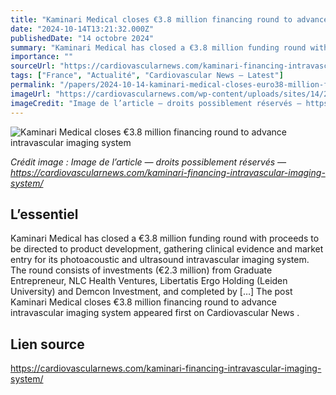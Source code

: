 ```yaml
---
title: "Kaminari Medical closes €3.8 million financing round to advance intravascular imaging system"
date: "2024-10-14T13:21:32.000Z"
publishedDate: "14 octobre 2024"
summary: "Kaminari Medical has closed a €3.8 million funding round with proceeds to be directed to product development, gathering clinical evidence and market entry for its photoacoustic and ultrasound intravascular imaging system. The round consists of investments (€2.3 million) from Graduate Entrepreneur, NLC Health Ventures, Libertatis Ergo Holding (Leiden University) and Demcon Investment, and completed by [&#8230;] The post Kaminari Medical closes €3.8 million financing round to advance intravascular imaging system appeared first on Cardiovascular News ."
importance: ""
sourceUrl: "https://cardiovascularnews.com/kaminari-financing-intravascular-imaging-system/"
tags: ["France", "Actualité", "Cardiovascular News — Latest"]
permalink: "/papers/2024-10-14-kaminari-medical-closes-euro38-million-financing-round-to-advance-intravascular-imaging-system"
imageUrl: "https://cardiovascularnews.com/wp-content/uploads/sites/14/2024/10/Kaminari.jpg"
imageCredit: "Image de l’article — droits possiblement réservés — https://cardiovascularnews.com/kaminari-financing-intravascular-imaging-system/"
---
```


![Kaminari Medical closes €3.8 million financing round to advance intravascular imaging system](https://cardiovascularnews.com/wp-content/uploads/sites/14/2024/10/Kaminari.jpg)

*Crédit image : Image de l’article — droits possiblement réservés — https://cardiovascularnews.com/kaminari-financing-intravascular-imaging-system/*

## L’essentiel

Kaminari Medical has closed a €3.8 million funding round with proceeds to be directed to product development, gathering clinical evidence and market entry for its photoacoustic and ultrasound intravascular imaging system. The round consists of investments (€2.3 million) from Graduate Entrepreneur, NLC Health Ventures, Libertatis Ergo Holding (Leiden University) and Demcon Investment, and completed by [&#8230;] The post Kaminari Medical closes €3.8 million financing round to advance intravascular imaging system appeared first on Cardiovascular News .

## Lien source

https://cardiovascularnews.com/kaminari-financing-intravascular-imaging-system/
